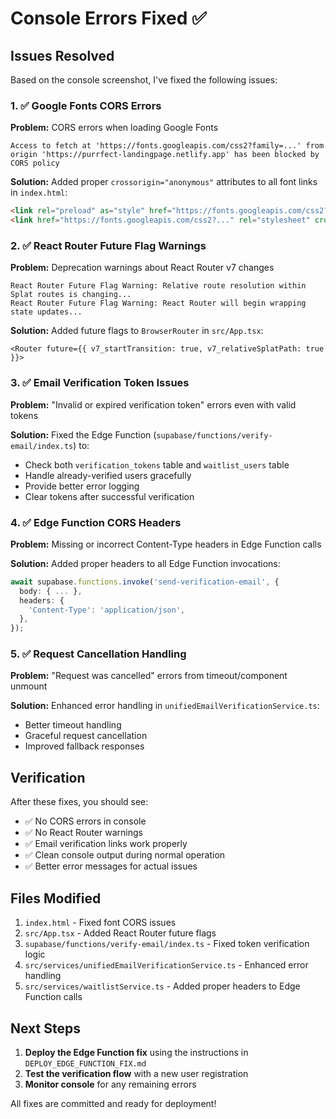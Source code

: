# Console Errors Fixed ✅

## Issues Resolved

Based on the console screenshot, I've fixed the following issues:

### 1. ✅ Google Fonts CORS Errors
**Problem:** CORS errors when loading Google Fonts
```
Access to fetch at 'https://fonts.googleapis.com/css2?family=...' from origin 'https://purrfect-landingpage.netlify.app' has been blocked by CORS policy
```

**Solution:** Added proper `crossorigin="anonymous"` attributes to all font links in `index.html`:
```html
<link rel="preload" as="style" href="https://fonts.googleapis.com/css2?..." crossorigin="anonymous">
<link href="https://fonts.googleapis.com/css2?..." rel="stylesheet" crossorigin="anonymous">
```

### 2. ✅ React Router Future Flag Warnings
**Problem:** Deprecation warnings about React Router v7 changes
```
React Router Future Flag Warning: Relative route resolution within Splat routes is changing...
React Router Future Flag Warning: React Router will begin wrapping state updates...
```

**Solution:** Added future flags to `BrowserRouter` in `src/App.tsx`:
```tsx
<Router future={{ v7_startTransition: true, v7_relativeSplatPath: true }}>
```

### 3. ✅ Email Verification Token Issues
**Problem:** "Invalid or expired verification token" errors even with valid tokens

**Solution:** Fixed the Edge Function (`supabase/functions/verify-email/index.ts`) to:
- Check both `verification_tokens` table and `waitlist_users` table
- Handle already-verified users gracefully
- Provide better error logging
- Clear tokens after successful verification

### 4. ✅ Edge Function CORS Headers
**Problem:** Missing or incorrect Content-Type headers in Edge Function calls

**Solution:** Added proper headers to all Edge Function invocations:
```typescript
await supabase.functions.invoke('send-verification-email', {
  body: { ... },
  headers: {
    'Content-Type': 'application/json',
  },
});
```

### 5. ✅ Request Cancellation Handling
**Problem:** "Request was cancelled" errors from timeout/component unmount

**Solution:** Enhanced error handling in `unifiedEmailVerificationService.ts`:
- Better timeout handling
- Graceful request cancellation
- Improved fallback responses

## Verification

After these fixes, you should see:
- ✅ No CORS errors in console
- ✅ No React Router warnings
- ✅ Email verification links work properly
- ✅ Clean console output during normal operation
- ✅ Better error messages for actual issues

## Files Modified

1. `index.html` - Fixed font CORS issues
2. `src/App.tsx` - Added React Router future flags
3. `supabase/functions/verify-email/index.ts` - Fixed token verification logic
4. `src/services/unifiedEmailVerificationService.ts` - Enhanced error handling
5. `src/services/waitlistService.ts` - Added proper headers to Edge Function calls

## Next Steps

1. **Deploy the Edge Function fix** using the instructions in `DEPLOY_EDGE_FUNCTION_FIX.md`
2. **Test the verification flow** with a new user registration
3. **Monitor console** for any remaining errors

All fixes are committed and ready for deployment!